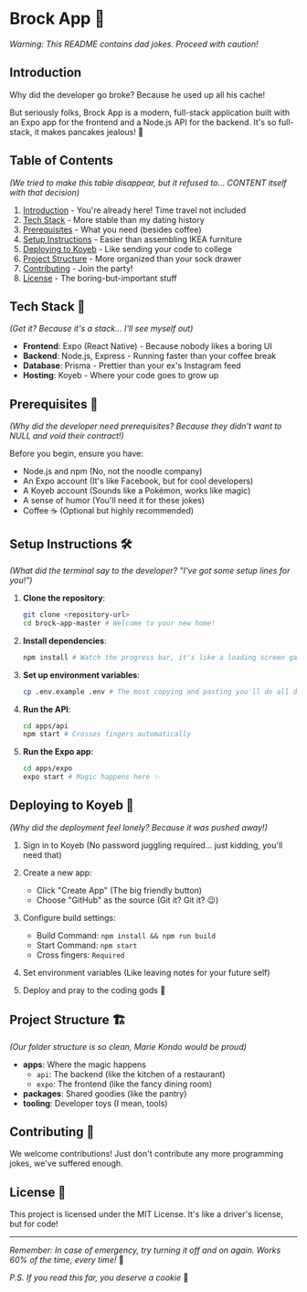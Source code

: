 # Brock App 🎪
*Warning: This README contains dad jokes. Proceed with caution!*

## Introduction 
Why did the developer go broke? Because he used up all his cache! 

But seriously folks, Brock App is a modern, full-stack application built with an Expo app for the frontend and a Node.js API for the backend. It's so full-stack, it makes pancakes jealous! 🥞

## Table of Contents
*(We tried to make this table disappear, but it refused to... CONTENT itself with that decision)*

1. [Introduction](#introduction) - You're already here! Time travel not included
2. [Tech Stack](#tech-stack) - More stable than my dating history
3. [Prerequisites](#prerequisites) - What you need (besides coffee)
4. [Setup Instructions](#setup-instructions) - Easier than assembling IKEA furniture
5. [Deploying to Koyeb](#deploying-to-koyeb) - Like sending your code to college
6. [Project Structure](#project-structure) - More organized than your sock drawer
7. [Contributing](#contributing) - Join the party! 
8. [License](#license) - The boring-but-important stuff

## Tech Stack 🥞
*(Get it? Because it's a stack... I'll see myself out)*

- **Frontend**: Expo (React Native) - Because nobody likes a boring UI
- **Backend**: Node.js, Express - Running faster than your coffee break
- **Database**: Prisma - Prettier than your ex's Instagram feed
- **Hosting**: Koyeb - Where your code goes to grow up

## Prerequisites 📝
*(Why did the developer need prerequisites? Because they didn't want to NULL and void their contract!)*

Before you begin, ensure you have:
- Node.js and npm (No, not the noodle company)
- An Expo account (It's like Facebook, but for cool developers)
- A Koyeb account (Sounds like a Pokémon, works like magic)
- A sense of humor (You'll need it for these jokes)
- Coffee ☕ (Optional but highly recommended)

## Setup Instructions 🛠️
*(What did the terminal say to the developer? "I've got some setup lines for you!")*

1. **Clone the repository**:
    ```sh
    git clone <repository-url>
    cd brock-app-master # Welcome to your new home!
    ```

2. **Install dependencies**:
    ```sh
    npm install # Watch the progress bar, it's like a loading screen game
    ```

3. **Set up environment variables**:
    ```sh
    cp .env.example .env # The most copying and pasting you'll do all day
    ```

4. **Run the API**:
    ```sh
    cd apps/api
    npm start # Crosses fingers automatically
    ```

5. **Run the Expo app**:
    ```sh
    cd apps/expo
    expo start # Magic happens here ✨
    ```

## Deploying to Koyeb 🚀
*(Why did the deployment feel lonely? Because it was pushed away!)*

1. Sign in to Koyeb (No password juggling required... just kidding, you'll need that)

2. Create a new app:
   - Click "Create App" (The big friendly button)
   - Choose "GitHub" as the source (Git it? Git it? 😉)

3. Configure build settings:
   - Build Command: `npm install && npm run build`
   - Start Command: `npm start`
   - Cross fingers: `Required`

4. Set environment variables (Like leaving notes for your future self)

5. Deploy and pray to the coding gods 🙏

## Project Structure 🏗️
*(Our folder structure is so clean, Marie Kondo would be proud)*

- **apps**: Where the magic happens
  - `api`: The backend (like the kitchen of a restaurant)
  - `expo`: The frontend (like the fancy dining room)
- **packages**: Shared goodies (like the pantry)
- **tooling**: Developer toys (I mean, tools)

## Contributing 🤝
We welcome contributions! Just don't contribute any more programming jokes, we've suffered enough.

## License 📜
This project is licensed under the MIT License. It's like a driver's license, but for code!

---
*Remember: In case of emergency, try turning it off and on again. Works 60% of the time, every time!* 🔌

*P.S. If you read this far, you deserve a cookie* 🍪
